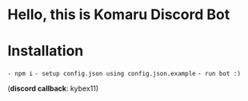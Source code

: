 # Hello, this is Komaru Discord Bot

# Installation
`- npm i`
`- setup config.json using config.json.example`
`- run bot :)`

(**discord callback**: kybex11)